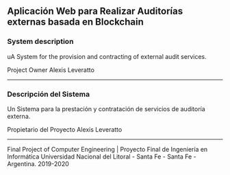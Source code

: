 ## Aplicación Web para Realizar Auditorías externas basada en Blockchain

### System description
uA System for the provision and contracting of external audit services.

Project Owner
Alexis Leveratto

------
### Descripción del Sistema

Un Sistema para la prestación y contratación de servicios de auditoría externa.

Propietario del Proyecto
Alexis Leveratto

------
Final Project of Computer Engineering | Proyecto Final de Ingeniería en Informática
Universidad Nacional del Litoral - Santa Fe - Santa Fe - Argentina.
2019-2020
